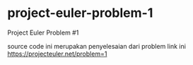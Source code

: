 # project-euler-problem-1
Project Euler Problem #1

source code ini merupakan penyelesaian dari problem 
link ini https://projecteuler.net/problem=1


